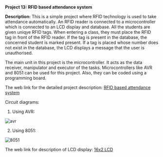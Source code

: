 __Project 13: RFID based attendance system__

__Description:__
This is a simple project where RFID technology is used to take attendance automatically. An RFID reader is connected to a microcontroller which is connected to an LCD display and database. All the students are given uniqye RFID tags. When entering a class, they must place the RFID tag in front of the RFID reader. If the tag is present in the database, the concerned student is marked present. If a tag is placed whose number does not exist in the database, the LCD displays a message that the user is unauthorised.

The main unit in this project is the microcontroller. It acts as the data receiver, manipulator and executor of the tasks. Microcontrollers like AVR and 8051 can be used for this project. Also, they can be coded using a programming board.

The web link for the detailed project description: [RFID based attendance system](https://www.electronicshub.org/rfid-based-attendance-system/)

Circuit diagrams:

1. Using AVR:

![avr](https://www.electronicshub.org/wp-content/uploads/2014/06/RFID-Based-Attendance-System-Circuit-Diagram.jpg)

2. Using 8051:

![8051](https://www.electronicshub.org/wp-content/uploads/2016/08/RFID-based-Attendance-System-Circuit-Diagram.jpg)

The web link for description of LCD display: [16x2 LCD](https://components101.com/16x2-lcd-pinout-datasheet)
